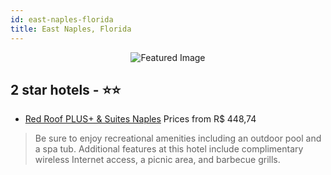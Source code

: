 ```yaml
---
id: east-naples-florida
title: East Naples, Florida
---
```


<center><img src="https://i.travelapi.com/hotels/1000000/40000/34700/34604/ff18768d_z.jpg" alt="Featured Image" /></center>


##  2 star hotels - ⭐️⭐️

-    [Red Roof PLUS+ & Suites Naples](https://us.hurb.com/hotels/east-naples/red-roof-plus-suites-naples-JNP-JP039414?cmp=18055) Prices from R$ 448,74
   > Be sure to enjoy recreational amenities including an outdoor pool and a spa tub. Additional features at this hotel include complimentary wireless Internet access, a picnic area, and barbecue grills.
